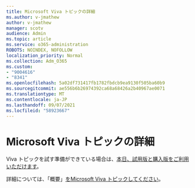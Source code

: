 ```yaml
---
title: Microsoft Viva トピックの詳細
ms.author: v-jmathew
author: v-jmathew
manager: scotv
audience: Admin
ms.topic: article
ms.service: o365-administration
ROBOTS: NOINDEX, NOFOLLOW
localization_priority: Normal
ms.collection: Adm_O365
ms.custom:
- "9004616"
- "8341"
ms.openlocfilehash: 5a02df731417fb1782fbdcb9ea9130f505ba60b9
ms.sourcegitcommit: ae556b6b26974392ca68a68426a2b40967ae0071
ms.translationtype: MT
ms.contentlocale: ja-JP
ms.lasthandoff: 09/07/2021
ms.locfileid: "58923667"
---
```

# <a name="learn-more-about-microsoft-viva-topics"></a>Microsoft Viva トピックの詳細

Viva トピックを試す準備ができている場合は、[本日、試用版と購入版をご利用いただけます](https://aka.ms/BuyVivaTopics)。 

詳細については、「概要」[をMicrosoft Viva トピックしてください](https://docs.microsoft.com/microsoft-365/knowledge/topic-experiences-overview)。 
